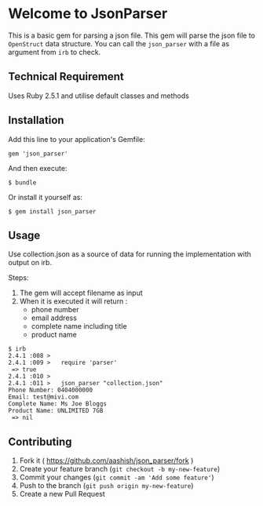 # Welcome to JsonParser

This is a basic gem for parsing a json file. This gem will parse the json file to `OpenStruct` data structure. You can call the `json_parser` with a file as argument from `irb` to check.

## Technical Requirement

Uses Ruby 2.5.1 and utilise default classes and methods

## Installation

Add this line to your application's Gemfile:

```
gem 'json_parser'
```

And then execute:

```
$ bundle
```
Or install it yourself as:

```
$ gem install json_parser
```

## Usage

Use collection.json as a source of data for running the implementation with output on irb.

Steps:

1. The gem will accept filename as input
2. When it is executed it will return :
   - phone number
   - email address
   - complete name including title
   - product name

```
$ irb
2.4.1 :008 >   
2.4.1 :009 >   require 'parser'
 => true
2.4.1 :010 >
2.4.1 :011 >   json_parser "collection.json"
Phone Number: 0404000000
Email: test@mivi.com
Complete Name: Ms Joe Bloggs
Product Name: UNLIMITED 7GB
 => nil
```

## Contributing

1. Fork it ( https://github.com/aashish/json_parser/fork )
2. Create your feature branch (`git checkout -b my-new-feature`)
3. Commit your changes (`git commit -am 'Add some feature'`)
4. Push to the branch (`git push origin my-new-feature`)
5. Create a new Pull Request
